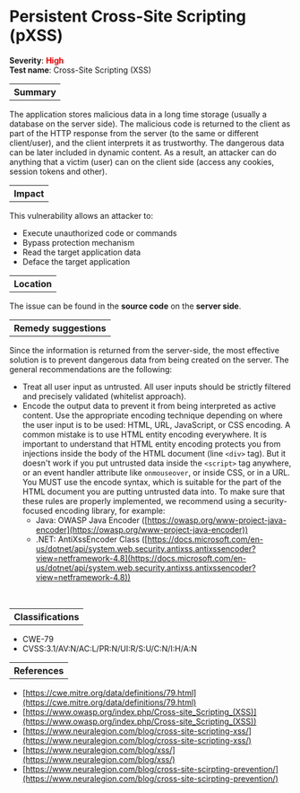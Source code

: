 # Persistent Cross-Site Scripting (pXSS)

<b>Severity</b>: <b><font color="red">High</font></b><br>
<b>Test name</b>: Cross-Site Scripting (XSS)

<table id="simple-table">
    <tr>
        <th><strong>Summary</strong></th>
    </tr>
</table>

The application stores malicious data in a long time storage (usually a database on the server side). The malicious code is returned to the client as part of the HTTP response from the server (to the same or different client/user), and the client interprets it as trustworthy. The dangerous data can be later included in dynamic content. As a result, an attacker can do anything that a victim (user) can on the client side (access any cookies, session tokens and other).

<table id="simple-table">
    <tr>
        <th><strong>Impact</strong></th>
    </tr>
</table>

This vulnerability allows an attacker to:
* Execute unauthorized code or commands
* Bypass protection mechanism
* Read the target application data
* Deface the target application

<table id="simple-table">
    <tr>
        <th><strong>Location</strong></th>
    </tr>
</table>

The issue can be found in the **source code** on the **server side**.

<table id="simple-table">
    <tr>
        <th><strong>Remedy suggestions</strong></th>
    </tr>
</table>

Since the information is returned from the server-side, the most effective solution is to prevent dangerous data from being created on the server.
The general recommendations are the following:
* Treat all user input as untrusted. All user inputs should be strictly filtered and precisely validated (whitelist approach). 
* Encode the output data to prevent it from being interpreted as active content. Use the appropriate encoding technique depending on where the user input is to be used: HTML, URL, JavaScript, or CSS encoding. A common mistake is to use HTML entity encoding everywhere.  It is important to understand that HTML entity encoding protects you from injections inside the body of the HTML document (line `<div>` tag). But it doesn't work if you put untrusted data inside the `<script>` tag anywhere, or an event handler attribute like `onmouseover`, or inside CSS, or in a URL. You MUST use the encode syntax, which is suitable for the part of the HTML document you are putting untrusted data into. To make sure that these rules are properly implemented, we recommend using a security-focused encoding library, for example:
    * Java: OWASP Java Encoder ([https://owasp.org/www-project-java-encoder](https://owasp.org/www-project-java-encoder))
    * .NET: AntiXssEncoder Class ([https://docs.microsoft.com/en-us/dotnet/api/system.web.security.antixss.antixssencoder?view=netframework-4.8](https://docs.microsoft.com/en-us/dotnet/api/system.web.security.antixss.antixssencoder?view=netframework-4.8))
<br>

<table id="simple-table">
    <tr>
        <th><strong>Classifications</strong></th>
    </tr>
</table>

* CWE-79
* CVSS:3.1/AV:N/AC:L/PR:N/UI:R/S:U/C:N/I:H/A:N


<table id="simple-table">
    <tr>
        <th><strong>References</strong></th>
    </tr>
</table>

* [https://cwe.mitre.org/data/definitions/79.html](https://cwe.mitre.org/data/definitions/79.html)
* [https://www.owasp.org/index.php/Cross-site_Scripting_(XSS)](https://www.owasp.org/index.php/Cross-site_Scripting_(XSS))
* [https://www.neuralegion.com/blog/cross-site-scripting-xss/](https://www.neuralegion.com/blog/cross-site-scripting-xss/)
* [https://www.neuralegion.com/blog/xss/](https://www.neuralegion.com/blog/xss/)
* [https://www.neuralegion.com/blog/cross-site-scirpting-prevention/](https://www.neuralegion.com/blog/cross-site-scirpting-prevention/)
